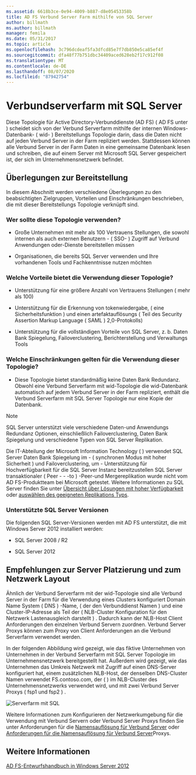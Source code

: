 ```yaml
---
ms.assetid: 6618b3ce-0e94-4009-b887-d8e05453358b
title: AD FS Verbund Server Farm mithilfe von SQL Server
author: billmath
ms.author: billmath
manager: femila
ms.date: 05/31/2017
ms.topic: article
ms.openlocfilehash: 3c796dcdeaf5fa3dfcd85e7f7db850e5ca85ef4f
ms.sourcegitcommit: dfa48f77b751dbc34409aced628eb2f17c912f08
ms.translationtype: MT
ms.contentlocale: de-DE
ms.lasthandoff: 08/07/2020
ms.locfileid: "87942754"
---
```

# <a name="federation-server-farm-using-sql-server"></a>Verbundserverfarm mit SQL Server

Diese Topologie für Active Directory-Verbunddienste (AD FS) \( AD FS unter \) scheidet sich von der Verbund Serverfarm mithilfe der internen Windows-Datenbank- \( wid- \) Bereitstellungs Topologie darin, dass die Daten nicht auf jeden Verbund Server in der Farm repliziert werden. Stattdessen können alle Verbund Server in der Farm Daten in eine gemeinsame Datenbank lesen und schreiben, die auf einem Server mit Microsoft SQL Server gespeichert ist, der sich im Unternehmensnetzwerk befindet.

## <a name="deployment-considerations"></a>Überlegungen zur Bereitstellung
In diesem Abschnitt werden verschiedene Überlegungen zu den beabsichtigten Zielgruppen, Vorteilen und Einschränkungen beschrieben, die mit dieser Bereitstellungs Topologie verknüpft sind.

### <a name="who-should-use-this-topology"></a>Wer sollte diese Topologie verwenden?

-   Große Unternehmen mit mehr als 100 Vertrauens Stellungen, die sowohl internen als auch externen Benutzern \- \( SSO- \) Zugriff auf Verbund Anwendungen oder-Dienste bereitstellen müssen

-   Organisationen, die bereits SQL Server verwenden und Ihre vorhandenen Tools und Fachkenntnisse nutzen möchten

### <a name="what-are-the-benefits-of-using-this-topology"></a>Welche Vorteile bietet die Verwendung dieser Topologie?

-   Unterstützung für eine größere Anzahl von Vertrauens Stellungen \( mehr als 100\)

-   Unterstützung für die Erkennung von tokenwiedergabe, \( eine Sicherheitsfunktion \) und einen artefaktauflösungs \( Teil des Security Assertion Markup Language \( SAML \) 2,0-Protokolls\)

-   Unterstützung für die vollständigen Vorteile von SQL Server, z. b. Daten Bank Spiegelung, Failoverclustering, Berichterstellung und Verwaltungs Tools

### <a name="what-are-the-limitations-of-using-this-topology"></a>Welche Einschränkungen gelten für die Verwendung dieser Topologie?

-   Diese Topologie bietet standardmäßig keine Daten Bank Redundanz. Obwohl eine Verbund Serverfarm mit wid-Topologie die wid-Datenbank automatisch auf jedem Verbund Server in der Farm repliziert, enthält die Verbund Serverfarm mit SQL Server Topologie nur eine Kopie der Datenbank.

> [!NOTE]
> SQL Server unterstützt viele verschiedene Daten-und Anwendungs Redundanz Optionen, einschließlich Failoverclustering, Daten Bank Spiegelung und verschiedene Typen von SQL Server Replikation.

Die IT-Abteilung der Microsoft Information Technology \( \) verwendet SQL Server Daten Bank Spiegelung im \- \( synchronen Modus mit hoher Sicherheit \) und Failoverclustering, um \- Unterstützung für Hochverfügbarkeit für die SQL Server Instanz bereitzustellen SQL Server transaktionaler \( Peer \- \- -to \) -Peer-und Mergereplikation wurde nicht vom AD FS-Produktteam bei Microsoft getestet. Weitere Informationen zu SQL Server finden Sie unter [Übersicht über Lösungen mit hoher Verfügbarkeit](https://go.microsoft.com/fwlink/?LinkId=179853) oder [auswählen des geeigneten Replikations Typs](https://go.microsoft.com/fwlink/?LinkId=214648).

### <a name="supported-sql-server-versions"></a>Unterstützte SQL Server Versionen
Die folgenden SQL Server-Versionen werden mit AD FS unterstützt, die mit Windows Server 2012 installiert werden:

-   SQL Server 2008 \/ R2

-   SQL Server 2012

## <a name="server-placement-and-network-layout-recommendations"></a>Empfehlungen zur Server Platzierung und zum Netzwerk Layout
Ähnlich der Verbund Serverfarm mit der wid-Topologie sind alle Verbund Server in der Farm für die Verwendung eines Clusters konfiguriert Domain Name System \( DNS \) -Name, \( der den Verbunddienst Namen \) und eine Cluster-IP-Adresse als Teil der \( NLB-Cluster Konfiguration für den Netzwerk Lastenausgleich darstellt \) . Dadurch kann der NLB-Host Client Anforderungen den einzelnen Verbund Servern zuordnen. Verbund Server Proxys können zum Proxy von Client Anforderungen an die Verbund Serverfarm verwendet werden.

In der folgenden Abbildung wird gezeigt, wie das fiktive Unternehmen von Unternehmen in der Verbund Serverfarm mit SQL Server Topologie im Unternehmensnetzwerk bereitgestellt hat. Außerdem wird gezeigt, wie das Unternehmen das Umkreis Netzwerk mit Zugriff auf einen DNS-Server konfiguriert hat, einem zusätzlichen NLB-Host, der denselben DNS-Cluster Namen verwendet FS.contoso.com, der \( \) im NLB-Cluster des Unternehmensnetzwerks verwendet wird, und mit zwei Verbund Server Proxys \( fsp1 und fsp2 \) .

![Serverfarm mit SQL](media/FarmSQLProxies.gif)

Weitere Informationen zum Konfigurieren der Netzwerkumgebung für die Verwendung mit Verbund Servern oder Verbund Server Proxys finden Sie unter Anforderungen für die [Namensauflösung für Verbund Server](Name-Resolution-Requirements-for-Federation-Servers.md) oder [Anforderungen für die Namensauflösung für Verbund Server](Name-Resolution-Requirements-for-Federation-Server-Proxies.md)Proxys.

## <a name="see-also"></a>Weitere Informationen
[AD FS-Entwurfshandbuch in Windows Server 2012](AD-FS-Design-Guide-in-Windows-Server-2012.md)
